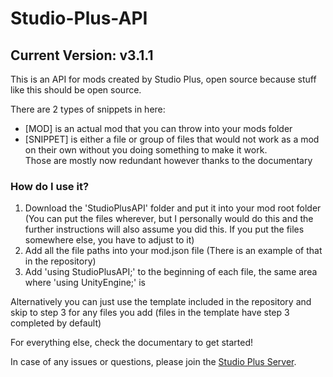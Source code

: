 # Studio-Plus-API
## Current Version: v3.1.1
This is an API for mods created by Studio Plus, open source because stuff like this should be open source.

There are 2 types of snippets in here:
- [MOD] is an actual mod that you can throw into your mods folder
- [SNIPPET] is either a file or group of files that would not work as a mod on their own without you doing something to make it work.<br/>
  Those are mostly now redundant however thanks to the documentary

### How do I use it?
1. Download the 'StudioPlusAPI' folder and put it into your mod root folder (You can put the files wherever, but I personally would do this and the further instructions will also assume you did this. If you put the files somewhere else, you have to adjust to it)
2. Add all the file paths into your mod.json file (There is an example of that in the repository)
3. Add 'using StudioPlusAPI;' to the beginning of each file, the same area where 'using UnityEngine;' is

Alternatively you can just use the template included in the repository and skip to step 3 for any files you add (files in the template have step 3 completed by default)

For everything else, check the documentary to get started!

In case of any issues or questions, please join the [Studio Plus Server](https://discord.gg/MxY3n6wfjw).
